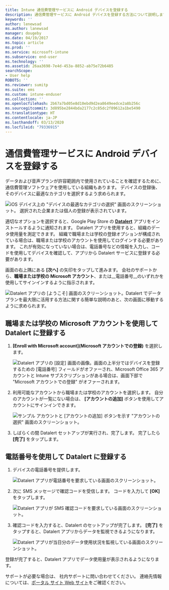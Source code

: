 ```yaml
---
title: Intune 通信費管理サービスに Android デバイスを登録する
description: 通信費管理サービスに Android デバイスを登録する方法について説明します。
keywords: ''
author: lenewsad
ms.author: lanewsad
manager: dougeby
ms.date: 04/19/2017
ms.topic: article
ms.prod: ''
ms.service: microsoft-intune
ms.subservice: end-user
ms.technology: ''
ms.assetid: 26aa3698-7e4d-453a-8852-ab75e72b6485
searchScope:
- User help
ROBOTS: ''
ms.reviewer: sumitp
ms.suite: ems
ms.custom: intune-enduser
ms.collection: ''
ms.openlocfilehash: 2b67a7bd05e8d10ebd9d2ea8649eedce2a8b256c
ms.sourcegitcommit: 3d895be2844bda2177c2c85dc2f09612a1be5490
ms.translationtype: HT
ms.contentlocale: ja-JP
ms.lasthandoff: 03/13/2020
ms.locfileid: "79336915"
---
```

# <a name="enroll-your-android-device-in-telecom-expense-management"></a>通信費管理サービスに Android デバイスを登録する

データおよび音声プランが許容範囲内で使用されていることを確認するために、通信費管理ソフトウェアを使用している組織もあります。 デバイスの登録後、そのデバイスに最適なカテゴリを選択するよう求められます。

![iOS デバイス上の "デバイスの最適なカテゴリの選択" 画面のスクリーンショット。 選択された企業または個人の登録が表示されています。](./media/and-enroll-11-tem-select-best-category.png)

適切なオプションを選択すると、Google Play Store の [__Datalert__](https://play.google.com/store/apps/details?id=fr.memobox.databox) アプリをインストールするように通知されます。 Datalert アプリを使用すると、組織のデータ使用量を測定できます。 組織で職場または学校の登録オプションが構成されている場合は、職場または学校のアカウントを使用してログインする必要があります。 これが有効になっていない場合は、電話番号などの情報を入力し、コードを使用してデバイスを確認して、アプリから Datalert サービスに登録する必要があります。

画面の右上隅にある __[次へ]__ の矢印をタップして進みます。 会社のサポートから、__職場または学校の Microsoft アカウント__、または__電話番号__のいずれかを使用してサインインするように指示されます。

  ![Datalert アプリの [ようこそ] 画面のスクリーンショット。Datalert でデータ プランを最大限に活用する方法に関する簡単な説明のあと、次の画面に移動するように求められます。](./media/and-enroll-12-tem-datalert-setup.png)

## <a name="enroll-into-datalert-using-your-microsoft-work-or-school-account"></a>職場または学校の Microsoft アカウントを使用して Datalert に登録する

1. __[Enroll with Microsoft account]\(Microsoft アカウントでの登録)__ を選択します。

   ![Datalert アプリの [設定] 画面の画像。画面の上半分ではデバイスを登録するための [電話番号] フィールドがオファーされ、Microsoft Office 365 アカウントと Intune サブスクリプションがある場合は、画面下部で "Microsoft アカウントでの登録" がオファーされます。](./media/and-enroll-12a-tem-datalert-enroll-msft-account.png)

2. 利用可能なアカウントから職場または学校のアカウントを選択します。 自分のアカウントが一覧にない場合は、 **[アカウントの追加]** ボタンを使用してアカウントにサインインできます。

   ![サンプル アカウントと [アカウントの追加] ボタンを示す "アカウントの選択" 画面のスクリーンショット。](./media/and-enroll-12b-tem-datalert-enroll-select-msft-account.png)

3. しばらくの間 Datalert セットアップが実行され、完了します。 完了したら __[完了]__ をタップします。

## <a name="enroll-into-datalert-using-your-phone-number"></a>電話番号を使用して Datalert に登録する

1. デバイスの電話番号を提供します。

   ![Datalert アプリが電話番号を要求している画面のスクリーンショット。](./media/and-enroll-13-tem-datalert-phone-number.png)

2. 次に SMS メッセージで確認コードを受信します。 コードを入力して __[OK]__ をタップします。

   ![Datalert アプリが SMS 確認コードを要求している画面のスクリーンショット。](./media/and-enroll-14-tem-datalert-sms.png)

3. 確認コードを入力すると、Datalert のセットアップが完了します。 __[完了]__ をタップすると、Datalert アプリからデータを監視できるようになります。

   ![Datalert アプリが当日分のデータ使用状況を監視している画面のスクリーンショット。](./media/and-enroll-15-tem-datalert-monitoring-active.png)

登録が完了すると、Datalert アプリでデータ使用量が表示されるようになります。

サポートが必要な場合は、 社内サポートに問い合わせてください。 連絡先情報については、[ポータル サイト Web サイト](https://go.microsoft.com/fwlink/?linkid=2010980)をご確認ください。
